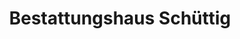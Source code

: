 ---
title: "Bestattungshaus Schüttig"
url: /wermsdorf/bestattungshaus-schuettig/
shop: Bestattungen
---